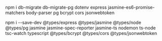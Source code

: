 


npm i db-migrate db-migrate-pg dotenv express jasmine-es6-promise-matchers body-parser pg bcrypt cors jsonwebtoken

npm i --save-dev @types/express @types/jasmine @types/node @types/pg jasmine jasmine-spec-reporter jasmine-ts nodemon ts-node tsc-watch typescript @types/bcrypt @types/cors @types/jsonwebtoken 
